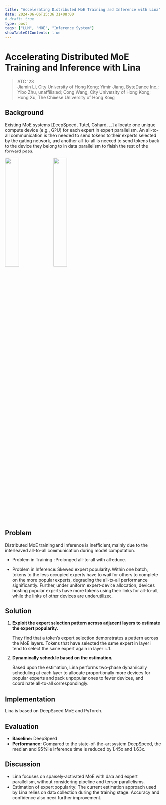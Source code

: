 ```yaml
---
title: "Accelerating Distributed MoE Training and Inference with Lina"
date: 2024-06-06T15:36:31+08:00
# draft: true
type: post
tags: ["LLM", "MOE", "Inference System"]
showTableOfContents: true
---
```


# Accelerating Distributed MoE Training and Inference with Lina
> ATC '23  
> Jiamin Li, City University of Hong Kong; Yimin Jiang, ByteDance Inc.; Yibo Zhu, unaffiliated; Cong Wang, City University of Hong Kong; Hong Xu, The Chinese University of Hong Kong 

## Background

Existing MoE systems [DeepSpeed, Tutel, Gshard, ...] allocate one unique compute device (e.g., GPU) for each expert in expert parallelism. An all-to-all communication is then needed to send tokens to their experts selected by the gating network, and another all-to-all is needed to send tokens back to the device they belong to in data parallelism to finish the rest of the forward pass.

<img src="../../../images/MOE/line_1.png" alt="" width="30%">
<img src="../../../images/MOE/line_2.png" alt="" width="30%">

## Problem

Distributed MoE training and inference is inefficient, mainly due to the interleaved all-to-all communication during model computation.

* Problem in Training
: Prolonged all-to-all with allreduce.

* Problem in Inference: Skewed expert popularity. Within one batch, tokens to the less occupied experts have to wait for others to complete on the more popular experts, degrading the all-to-all performance significantly. Further, under uniform expert-device allocation, devices hosting popular experts have more tokens using their links for all-to-all, while the links of other devices are underutilized.

## Solution

1. **Exploit the expert selection pattern across adjacent layers to estimate the expert popularity.**

    They find that a token’s expert selection demonstrates a pattern across the MoE layers. Tokens that have selected the same expert in layer i tend to select the same expert again in layer i+1.

2. **Dynamically schedule based on the estimation.**

    Based upon the estimation, Lina performs two-phase dynamically scheduling at each layer to allocate proportionally more devices for popular experts and pack unpopular ones to fewer devices, and coordinate all-to-all correspondingly.

## Implementation

Lina is based on DeepSpeed MoE and PyTorch.

## Evaluation

* **Baseline:** DeepSpeed 
* **Performance:** Compared to the state-of-the-art system DeepSpeed, the median and 95%ile inference time is reduced by 1.45x and 1.63x.

## Discussion

* Lina focuses on sparsely-activated MoE with data and expert parallelism, without considering pipeline and tensor parallelisms.
* Estimation of expert popularity: The current estimation approach used by Lina relies on data collection during the training stage. Accuracy and confidence also need further improvement.

